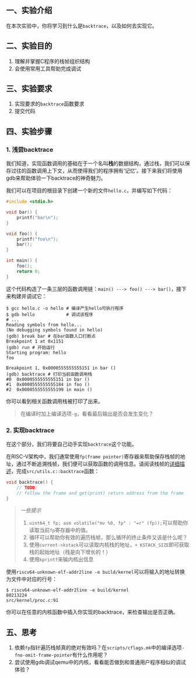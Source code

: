 ## 一、实验介绍

在本次实验中，你将学习到什么是`backtrace`，以及如何去实现它。

## 二、实验目的

1. 理解并掌握C程序的栈帧组织结构
2. 会使用常用工具帮助完成调试

## 三、实验要求

1. 实现要求的`backtrace`函数要求
2. 提交代码

## 四、实验步骤

### 1. 浅尝backtrace

我们知道，实现函数调用的基础在于一个名叫**栈**的数据结构，通过栈，我们可以保存过往的函数调用上下文，从而使得我们的程序拥有‘记忆’。接下来我们将使用gdb来帮助体验一下backtrace的神奇魅力。

我们可以在项目的根目录下创建一个新的文件`hello.c`，并编写如下代码：

```c
#include <stdio.h>

void bar() {
    printf("bar\n");
}

void foo() {
    printf("foo\n");
    bar();
}

int main() {
    foo();
    return 0; 
}
```

这个代码构造了一条三层的函数调用链：`main() ---> foo() ---> bar()`，接下来构建并调试它：

```
$ gcc hello.c -o hello # 编译产生hello可执行程序
$ gdb hello            # 调试该程序
# ...
Reading symbols from hello...
(No debugging symbols found in hello)
(gdb) break bar # 在bar函数入口打断点
Breakpoint 1 at 0x1151
(gdb) run # 开始运行
Starting program: hello 
foo

Breakpoint 1, 0x0000555555555151 in bar ()
(gdb) backtrace # 打印当前函数调用栈
#0  0x0000555555555151 in bar ()
#1  0x0000555555555184 in foo ()
#2  0x0000555555555199 in main ()
```

你可以看到相关函数调用栈被打印了出来。

> 在编译时加上编译选项`-g`，看看最后输出是否会发生变化？

### 2. 实现backtrace

在这个部分，我们将要自己动手实现`backtrace`这个功能。

在RISC-V架构中，我们通常使用`fp(frame pointer)`寄存器来帮助保存栈帧的地址，通过不断追溯栈帧，我们便可以获取函数的调用信息。请阅读栈帧的[详细描述](https://pdos.csail.mit.edu/6.1810/2022/lec/l-riscv.txt)，完成`src/utils.c::backtrace`函数：

```c
void backtrace() {
    // TODO:
    // follow the frame and get(print) return address from the frame
}
```

> *一些提示*
>
> 1. `uint64_t fp; asm volatile("mv %0, fp" : "=r" (fp));`可以帮助你读取当前`fp`寄存器中的值。
> 2. 循环可以帮助你有效的遍历栈帧，那么循环的终止条件又该是什么呢？
> 3. 使用`current->kstack`可以读取内核栈的地址，`+ KSTACK_SIZE`即可获取栈的起始地址（栈是向下增长的！）
> 4. 使用`kprintf`来输内核出信息

使用`riscv64-unknown-elf-addr2line -e build/kernel`可以将输入的地址转换为文件中对应的行号：

```
$ riscv64-unknown-elf-addr2line -e build/kernel
80213224
src/kernel/proc.c:91
```

你可以在任意的内核函数中插入你实现的backtrace，来检查输出是否正确。

## 五、思考

1. 依赖`fp`指针遍历栈帧真的绝对有效吗？在`scripts/cflags.mk`中的编译选项`-fno-omit-frame-pointer`有什么作用呢？
2. 尝试使用gdb调试qemu中的内核，看看能否做到和普通用户程序相似的调试体验？